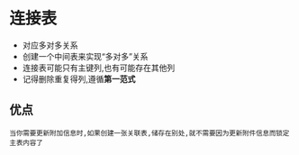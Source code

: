 # 连接表

 * 对应多对多关系
 * 创建一个中间表来实现“多对多”关系
 * 连接表可能只有主键列,也有可能存在其他列
 * 记得删除重复得列,遵循**第一范式**

## 优点

    当你需要更新附加信息时,如果创建一张关联表,储存在别处,就不需要因为更新附件信息而锁定主表内容了
  
